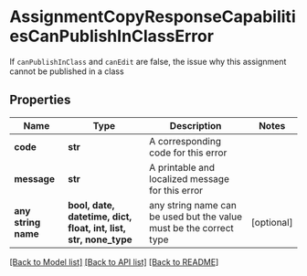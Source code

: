 # AssignmentCopyResponseCapabilitiesCanPublishInClassError

If `canPublishInClass` and `canEdit` are false, the issue why this assignment cannot be published in a class 

## Properties
Name | Type | Description | Notes
------------ | ------------- | ------------- | -------------
**code** | **str** | A corresponding code for this error | 
**message** | **str** | A printable and localized message for this error | 
**any string name** | **bool, date, datetime, dict, float, int, list, str, none_type** | any string name can be used but the value must be the correct type | [optional]

[[Back to Model list]](../README.md#documentation-for-models) [[Back to API list]](../README.md#documentation-for-api-endpoints) [[Back to README]](../README.md)


